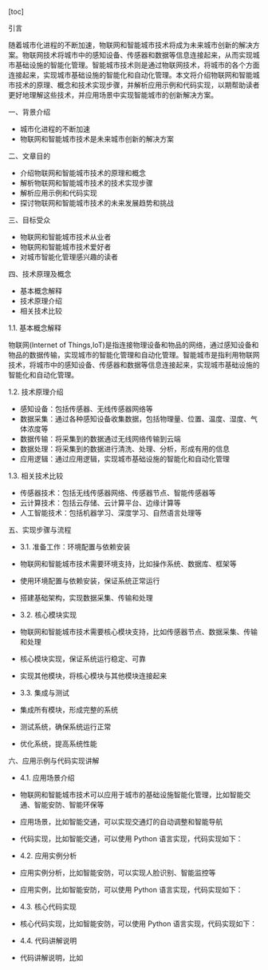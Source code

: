 
[toc]                    
                
                
引言

随着城市化进程的不断加速，物联网和智能城市技术将成为未来城市创新的解决方案。物联网技术将城市中的感知设备、传感器和数据等信息连接起来，从而实现城市基础设施的智能化管理。智能城市技术则是通过物联网技术，将城市的各个方面连接起来，实现城市基础设施的智能化和自动化管理。本文将介绍物联网和智能城市技术的原理、概念和技术实现步骤，并解析应用示例和代码实现，以期帮助读者更好地理解这些技术，并应用场景中实现智能城市的创新解决方案。

一、背景介绍

- 城市化进程的不断加速
- 物联网和智能城市技术是未来城市创新的解决方案

二、文章目的

- 介绍物联网和智能城市技术的原理和概念
- 解析物联网和智能城市技术的技术实现步骤
- 解析应用示例和代码实现
- 探讨物联网和智能城市技术的未来发展趋势和挑战

三、目标受众

- 物联网和智能城市技术从业者
- 物联网和智能城市技术爱好者
- 对城市智能化管理感兴趣的读者

四、技术原理及概念

- 基本概念解释
- 技术原理介绍
- 相关技术比较

1.1. 基本概念解释

物联网(Internet of Things,IoT)是指连接物理设备和物品的网络，通过感知设备和物品的数据传输，实现城市的智能化管理和自动化管理。智能城市是指利用物联网技术，将城市中的感知设备、传感器和数据等信息连接起来，实现城市基础设施的智能化和自动化管理。

1.2. 技术原理介绍

- 感知设备：包括传感器、无线传感器网络等
- 数据采集：通过各种感知设备收集数据，包括物理量、位置、温度、湿度、气体浓度等
- 数据传输：将采集到的数据通过无线网络传输到云端
- 数据处理：将采集到的数据进行清洗、处理、分析，形成有用的信息
- 应用逻辑：通过应用逻辑，实现城市基础设施的智能化和自动化管理

1.3. 相关技术比较

- 传感器技术：包括无线传感器网络、传感器节点、智能传感器等
- 云计算技术：包括云存储、云计算平台、边缘计算等
- 人工智能技术：包括机器学习、深度学习、自然语言处理等

五、实现步骤与流程

- 3.1. 准备工作：环境配置与依赖安装
- 物联网和智能城市技术需要环境支持，比如操作系统、数据库、框架等
- 使用环境配置与依赖安装，保证系统正常运行
- 搭建基础架构，实现数据采集、传输和处理

- 3.2. 核心模块实现
- 物联网和智能城市技术需要核心模块支持，比如传感器节点、数据采集、传输和处理
- 核心模块实现，保证系统运行稳定、可靠
- 实现其他模块，将核心模块与其他模块连接起来

- 3.3. 集成与测试
- 集成所有模块，形成完整的系统
- 测试系统，确保系统运行正常
- 优化系统，提高系统性能

六、应用示例与代码实现讲解

- 4.1. 应用场景介绍
- 物联网和智能城市技术可以应用于城市的基础设施智能化管理，比如智能交通、智能安防、智能环保等
- 应用场景，比如智能交通，可以实现交通灯的自动调整和智能导航
- 代码实现，比如智能交通，可以使用 Python 语言实现，代码实现如下：

- 4.2. 应用实例分析
- 应用实例分析，比如智能安防，可以实现人脸识别、智能监控等
- 应用实例，比如智能安防，可以使用 Python 语言实现，代码实现如下：

- 4.3. 核心代码实现
- 核心代码实现，比如智能安防，可以使用 Python 语言实现，代码实现如下：

- 4.4. 代码讲解说明
- 代码讲解说明，比如

